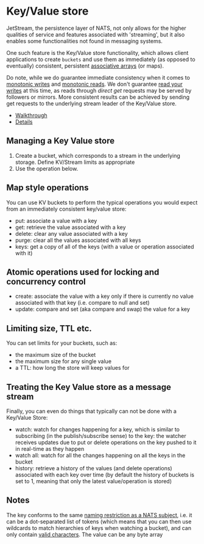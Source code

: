 # Key/Value store

JetStream, the persistence layer of NATS, not only allows for the higher qualities of service and features associated with 'streaming', but it also enables some functionalities not found in messaging systems.

One such feature is the Key/Value store functionality, which allows client applications to create `buckets` and use them as immediately (as opposed to eventually) consistent, persistent [associative arrays](https://en.wikipedia.org/wiki/Associative_array) (or maps).

Do note, while we do guarantee immediate consistency when it comes to [monotonic writes](https://jepsen.io/consistency/models/monotonic-writes) and [monotonic reads](https://jepsen.io/consistency/models/monotonic-reads). We don't guarantee [read your writes](https://jepsen.io/consistency/models/read-your-writes) at this time, as reads through _direct get_ requests may be served by followers or mirrors. More consistent results can be achieved by sending get requests to the underlying stream leader of the Key/Value store.

* [Walkthrough](kv_walkthrough.md)
* [Details](../../../using-nats/developing-with-nats/js/kv.md)

## Managing a Key Value store
1. Create a bucket, which corresponds to a stream in the underlying storage. Define KV/Stream limits as appropriate
2. Use the operation below.

## Map style operations
You can use KV buckets to perform the typical operations you would expect from an immediately consistent key/value store:

* put: associate a value with a key
* get: retrieve the value associated with a key
* delete: clear any value associated with a key
* purge: clear all the values associated with all keys
* keys: get a copy of all of the keys (with a value or operation associated with it)

## Atomic operations used for locking and concurrency control
* create: associate the value with a key only if there is currently no value associated with that key (i.e. compare to null and set)
* update: compare and set (aka compare and swap) the value for a key

## Limiting size, TTL etc.
You can set limits for your buckets, such as:

* the maximum size of the bucket
* the maximum size for any single value
* a TTL: how long the store will keep values for

## Treating the Key Value store as a message stream

Finally, you can even do things that typically can not be done with a Key/Value Store:

* watch: watch for changes happening for a key, which is similar to subscribing (in the publish/subscribe sense) to the key: the watcher receives updates due to put or delete operations on the key pushed to it in real-time as they happen
* watch all: watch for all the changes happening on all the keys in the bucket
* history: retrieve a history of the values (and delete operations) associated with each key over time (by default the history of buckets is set to 1, meaning that only the latest value/operation is stored)

## Notes

The key conforms to the same [naming restriction as a NATS subject](../../subjects.md), i.e. it can be a dot-separated list of tokens (which means that you can then use wildcards to match hierarchies of keys when watching a bucket), and can only contain [valid characters](../../../nats-concepts/subjects.md#characters-allowed-for-subject-names). The value can be any byte array
